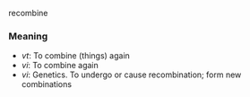 recombine
### Meaning
+ _vt_: To combine (things) again
+ _vi_: To combine again
+ _vi_: Genetics. To undergo or cause recombination; form new combinations
